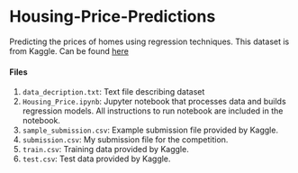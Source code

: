 # Housing-Price-Predictions
Predicting the prices of homes using regression techniques. This dataset is from Kaggle. Can be found [here](https://www.kaggle.com/c/house-prices-advanced-regression-techniques/overview)

#### Files
1. `data_decription.txt`: Text file describing dataset 
2. `Housing_Price.ipynb`: Jupyter notebook that processes data and builds regression models. All instructions to run notebook are included in the notebook. 
3. `sample_submission.csv`: Example submission file provided by Kaggle. 
4. `submission.csv`: My submission file for the competition. 
5. `train.csv`: Training data provided by Kaggle.
6. `test.csv`: Test data provided by Kaggle.
